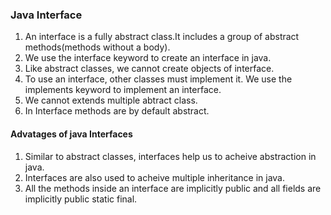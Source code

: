 ### Java Interface
1. An interface is a fully abstract class.It includes a group of abstract methods(methods without a body).
2. We use the interface keyword to create an interface in java.
3. Like abstract classes, we cannot create objects of interface.
4. To use an interface, other classes must implement it. We use the implements keyword to implement an interface.
5. We cannot extends multiple abtract class.
6. In Interface methods are by default abstract.


#### Advatages of java Interfaces
1. Similar to abstract classes, interfaces help us to acheive abstraction in java.
2. Interfaces are also used to acheive multiple inheritance in java.
3. All the methods inside an interface are implicitly public and all fields are implicitly public static final.